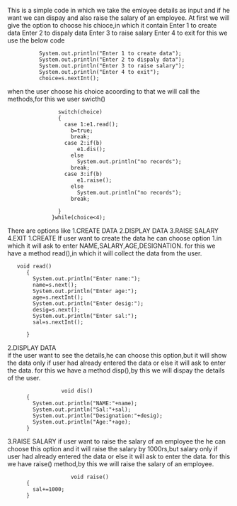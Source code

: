 This is a simple code in which we take the emloyee details as input and if he want we can dispay and also raise the salary of an employee.
At first we will give the option to choose his chioce,in which it contain 
                                                                          Enter 1 to create data
                                                                          Enter 2 to dispaly data
                                                                          Enter 3 to raise salary
                                                                          Enter 4 to exit
for this we use the below code

              System.out.println("Enter 1 to create data");
              System.out.println("Enter 2 to dispaly data");
              System.out.println("Enter 3 to raise salary");
              System.out.println("Enter 4 to exit");
              choice=s.nextInt();
 when the user choose his choice acoording to that we will call the methods,for this we user swicth()
                    
                    switch(choice)
                    {
                      case 1:e1.read();
                        b=true;
                        break;
                      case 2:if(b) 
                          e1.dis();
                        else
                          System.out.println("no records");
                        break;
                      case 3:if(b)
                          e1.raise();
                        else
                          System.out.println("no records");
                        break;

                    }
                  }while(choice<4);
There are options like
                       1.CREATE DATA
                       2.DISPLAY DATA
                       3.RAISE SALARY
                       4.EXIT
1.CREATE
      If user want to create the data he can choose option 1.in which it will ask to enter NAME,SALARY,AGE,DESIGNATION.
      for this we have a method read(),in which it will collect the data from the user.
       
       void read()
          {
            System.out.println("Enter name:");
            name=s.next();
            System.out.println("Enter age:");
            age=s.nextInt();
            System.out.println("Enter desig:");
            desig=s.next();
            System.out.println("Enter sal:");
            sal=s.nextInt();

          }
         
2.DISPLAY DATA  
             if the user want to see the details,he can choose this option,but it will show the data only if user had already entered the data or else it will ask to enter the data. 
             for this we have a method disp(),by this we will dispay the details of the user.
             
                     void dis()
          {
            System.out.println("NAME:"+name);
            System.out.println("Sal:"+sal);	
            System.out.println("Designation:"+desig);
            System.out.println("Age:"+age);
          }
3.RAISE SALARY
                if user want to raise the salary of an employee the he can choose this option  and it will raise the salary by 1000rs,but salary only if user had already entered the data or else it will ask to enter the data. 
                for this we have raise() method,by this we will raise the salary of an employee.
                
                        void raise()
          {
            sal+=1000;
          }
		
